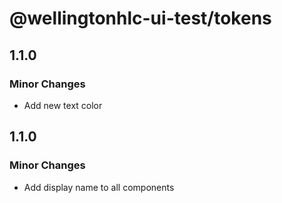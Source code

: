 # @wellingtonhlc-ui-test/tokens

## 1.1.0

### Minor Changes

- Add new text color

## 1.1.0

### Minor Changes

- Add display name to all components

